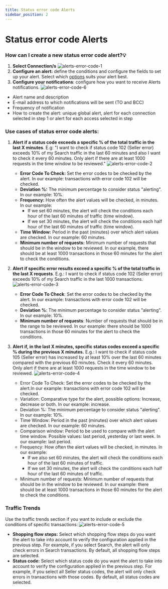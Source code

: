 ```yaml
---
title: Status error code Alerts
sidebar_position: 2
---
```


# Status error code Alerts

### How can I create a new status error code alert?💡

1. **Select Connection/s**
![alerts-error-code-1](https://storage.travelgate.com/kbase/alerts-error-code-1.jpg)
2. **Configure an alert:** define the conditions and configure the fields to set up your alert. Select which [options](http://localhost:4200/kb/apps/monitoring-apps/alerts/alerts-status-error#use-cases-of-status-error-code-alerts) suits your alert best.
3. **Configure your notifications**: configure how you want to receive Alerts notifications.
![alerts-error-code-6](https://storage.travelgate.com/kbase/alerts-error-code-6.jpg)
- Alert name and description
- E-mail address to which notifications will be sent (TO and BCC)
- Frequency of notification
- How to create the alert: unique global alert, alert for each connection selected in step 1 or alert for each access selected in step 

### Use cases of status error code alerts:

1. **Alert if a status code exceeds a specific % of the total traffic in the last X minutes**. E.g: "I want to check if status code 102 (Seller error) exceeds 10% of my Search traffic in the last 60 minutes and also I want to check it every 60 minutes. Only alert if there are at least 1000 requests in the time window to be reviewed."
    ![alerts-error-code-2](https://storage.travelgate.com/kbase/alerts-error-code-2.jpg)

    - **Error Code To Check:** Set the error codes to be checked by the alert. In our example: transactions with error code 102 will be checked.
    - **Deviation %:** The minimum percentage to consider status "alerting". In our example: 10%.
    - **Frequency:** How often the alert values will be checked, in minutes. In our example:
        - If we set 60 minutes, the alert will check the conditions each hour of the last 60 minutes of traffic (time window).
        - If we set 30 minutes, the alert will check the conditions each half hour of the last 60 minutes of traffic (time window).
    - **Time Window:** Period in the past (minutes) over which alert values are checked. In our example: 60 minutes.
    - **Minimum number of requests:** Minimum number of requests that should be in the window to be reviewed. In our example, there should be at least 1000 transactions in those 60 minutes for the alert to check the conditions.

1. **Alert if specific error results exceed a specific % of the total traffic in the last X requests**. E.g.: I want to check if status code 102 (Seller error) exceeds 10% of my Search traffic in the last 1000 transactions.
    ![alerts-error-code-3](https://storage.travelgate.com/kbase/alerts-error-code-3.jpg)
    - **Error Code To Check**: Set the error codes to be checked by the alert. In our example: transactions with error code 102 will be checked.
    - **Deviation %**: The minimum percentage to consider status "alerting". In our example: 10%.
    - **Minimum number of requests**: Number of requests that should be in the range to be reviewed. In our example: there should be 1000 transactions in those 60 minutes for the alert to check the conditions.

1. **Alert if, in the last X minutes, specific status codes exceed a specific % during the previous X minutes.** E.g.: I want to check if status code 105 (Seller error) has increased by at least 10% over the last 60 minutes compared with the previous 60 minutes. Check it every 60 minutes. Only alert if there are at least 1000 requests in the time window to be reviewed.
    ![alerts-error-code-4](https://storage.travelgate.com/kbase/alerts-error-code-4.jpg)
    - Error Code To Check: Set the error codes to be checked by the alert.In our example: transactions with error code 102 will be checked.
    - Variation: Comparative type for the alert, possible options: Increase, decrease or both. In our example: increase.
    - Deviation %: The minimum percentage to consider status "alerting". In our example: 10%.
    - Time Window: Period in the past (minutes) over which alert values are checked. In our example: 60 minutes.
    - Comparison window: Period to be used to compare with the alert time window. Possible values: last period, yesterday or last week. In our example: last period.
    - Frequency: How often the alert values will be checked, in minutes. In our example:
        - If we also set 60 minutes, the alert will check the conditions each hour of the last 60 minutes of traffic.
        - If we set 30 minutes, the alert will check the conditions each half hour of the last 60 minutes of traffic.
    - Minimum number of requests: Minimum number of requests that should be in the window to be reviewed. In our example: there should be at least 1000 transactions in those 60 minutes for the alert to check the conditions.

### Traffic Trends
Use the traffic trends section if you want to include or exclude the conditions of specific transactions:
![alerts-error-code-5](https://storage.travelgate.com/kbase/alerts-error-code-5.jpg)

- **Shopping flow steps:** Select which shopping flow steps do you want the alert to take into account to verify the configuration applied in the previous step. For example, if you select Search, the alert will only check errors in Search transactions. By default, all shopping flow steps are selected.
- **Status code:** Select which status code do you want the alert to take into account to verify the configuration applied in the previous step. For example, if you select all Seller status codes, the alert will only check errors in transactions with those codes. By default, all status codes are selected.